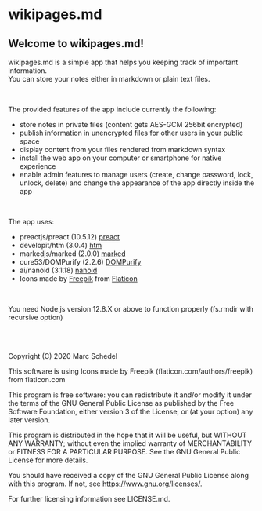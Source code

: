 # wikipages.md

## Welcome to wikipages.md!

wikipages.md is a simple app that helps you keeping track of important information.  
You can store your notes either in markdown or plain text files.

<br/>

The provided features of the app include currently the following:
- store notes in private files (content gets AES-GCM 256bit encrypted)
- publish information in unencrypted files for other users in your public space
- display content from your files rendered from markdown syntax
- install the web app on your computer or smartphone for native experience
- enable admin features to manage users (create, change password, lock,  
unlock, delete) and change the appearance of the app directly inside the app

<br/>

The app uses:
- preactjs/preact (10.5.12) [preact](https://github.com/preactjs/preact)
- developit/htm (3.0.4) [htm](https://github.com/developit/htm)
- markedjs/marked (2.0.0) [marked](https://github.com/markedjs/marked)
- cure53/DOMPurify (2.2.6) [DOMPurify](https://github.com/cure53/DOMPurify)
- ai/nanoid (3.1.18) [nanoid](https://github.com/ai/nanoid)
- Icons made by [Freepik](https://www.flaticon.com/authors/freepik) from [Flaticon](https://www.flaticon.com/)

<br/>

You need Node.js version 12.8.X or above to function properly (fs.rmdir with recursive option)

<br/><br/>

Copyright (C) 2020 Marc Schedel

This software is using Icons made by Freepik (flaticon.com/authors/freepik) from flaticon.com


This program is free software: you can redistribute it and/or modify
it under the terms of the GNU General Public License as published by
the Free Software Foundation, either version 3 of the License, or
(at your option) any later version.

This program is distributed in the hope that it will be useful,
but WITHOUT ANY WARRANTY; without even the implied warranty of
MERCHANTABILITY or FITNESS FOR A PARTICULAR PURPOSE.  See the
GNU General Public License for more details.

You should have received a copy of the GNU General Public License
along with this program.  If not, see <https://www.gnu.org/licenses/>.


For further licensing information see LICENSE.md.
